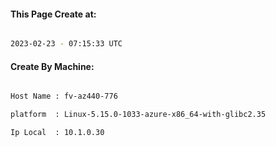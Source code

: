 
   
#### This Page Create at:

```bash

2023-02-23 - 07:15:33 UTC

```

#### Create By Machine:

```bash

Host Name : fv-az440-776

platform  : Linux-5.15.0-1033-azure-x86_64-with-glibc2.35

Ip Local  : 10.1.0.30

```

